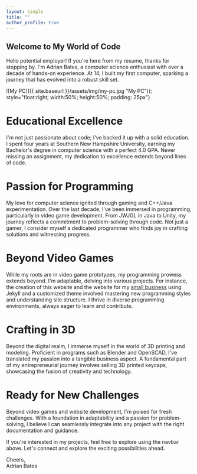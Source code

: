 ```yaml
---
layout: single
title: ""
author_profile: true
---
```


## Welcome to My World of Code

Hello potential employer! If you're here from my resume, thanks for stopping by. I'm Adrian Bates, a computer science enthusiast with over a decade of hands-on experience. At 14, I built my first computer, sparking a journey that has evolved into a robust skill set.

![My PC]({{ site.baseurl }}/assets/img/my-pc.jpg "My PC"){: style="float:right; width:50%; height:50%; padding: 25px"}

# Educational Excellence
I'm not just passionate about code; I've backed it up with a solid education. I spent four years at Southern New Hampshire University, earning my Bachelor's degree in computer science with a perfect 4.0 GPA. Never missing an assignment, my dedication to excellence extends beyond lines of code.

# Passion for Programming
My love for computer science ignited through gaming and C++/Java experimentation. Over the last decade, I've been immersed in programming, particularly in video game development. From JWJGL in Java to Unity, my journey reflects a commitment to problem-solving through code. Not just a gamer, I consider myself a dedicated programmer who finds joy in crafting solutions and witnessing progress.

# Beyond Video Games
While my roots are in video game prototypes, my programming prowess extends beyond. I'm adaptable, delving into various projects. For instance, the creation of this website and the website for my [small business](https://ResinatingWithNature.com) using Jekyll and a customized theme involved mastering new programming styles and understanding site structure. I thrive in diverse programming environments, always eager to learn and contribute.

# Crafting in 3D
Beyond the digital realm, I immerse myself in the world of 3D printing and modeling. Proficient in programs such as Blender and OpenSCAD, I've translated my passion into a tangible business aspect. A fundamental part of my entrepreneurial journey involves selling 3D printed keycaps, showcasing the fusion of creativity and technology.

# Ready for New Challenges
Beyond video games and website development, I'm poised for fresh challenges. With a foundation in adaptability and a passion for problem-solving, I believe I can seamlessly integrate into any project with the right documentation and guidance.

If you're interested in my projects, feel free to explore using the navbar above. Let's connect and explore the exciting possibilities ahead.

Cheers,
<br>
Adrian Bates
